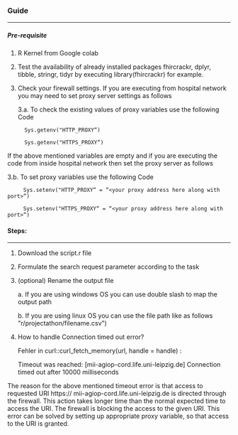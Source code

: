 ### Guide 
---
##### Pre-requisite 

1. R Kernel from Google colab

2. Test the availability of already installed packages fhircrackr, dplyr, tibble, stringr, tidyr by executing library(fhircrackr) for example.

3. Check your firewall settings. If you are executing from hospital network you may need to set proxy server settings as follows

   3.a. To check the existing values of proxy variables use the following Code
   
         Sys.getenv("HTTP_PROXY“)
        
         Sys.getenv("HTTPS_PROXY“)
         
  If the above mentioned variables are empty and if you are executing the code from inside hospital network then set the proxy server as follows
  
   3.b. To set proxy variables use the following Code
     
         Sys.setenv("HTTP_PROXY“ = “<your proxy address here along with port>“)
   
         Sys.setenv("HTTPS_PROXY“ = “<your proxy address here along with port>“)

#### Steps:
---
1. Download the script.r file 
2. Formulate the search request parameter according to the task
3. (optional) Rename the output file 

   a. If you are using windows OS you can use double slash to map the output path
  
    b. If you are using linux OS you can use the file path like as follows "r/projectathon/filename.csv")

4. How to handle Connection timed out error?

     Fehler in curl::curl_fetch_memory(url, handle = handle) :
     
     Timeout was reached: [mii-agiop-cord.life.uni-leipzig.de] Connection timed out after 10000 milliseconds
     
The reason for the above mentioned timeout error is that access to requested URI https:// mii-agiop-cord.life.uni-leipzig.de is  directed through the firewall. This action takes longer time than the normal expected time to access the URI. The firewall is blocking the access to the given URI. This error can be solved by setting up appropriate proxy variable, so that access to the URI is granted.